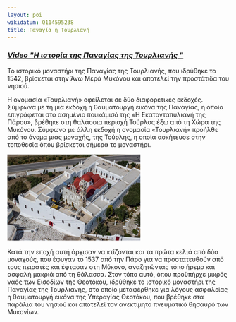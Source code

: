 ```yaml
---
layout: poi
wikidatum: Q114595238
title: Παναγία η Τουρλιανή
---
```

### ***[Video "Η ιστορία της Παναγίας της Τουρλιανής "](https://youtu.be/VtJQ7O-iYBM")***

Το ιστορικό μοναστήρι της Παναγίας της Τουρλιανής, που ιδρύθηκε το 1542, βρίσκεται στην Άνω Μερά Μυκόνου και αποτελεί την προστάτιδα του νησιού.

Η ονομασία «Τουρλιανή» οφείλεται σε δύο διαφορετικές εκδοχές. Σύμφωνα με τη μια εκδοχή η θαυματουργή εικόνα της Παναγίας, η οποία επιγράφεται στο ασημένιο πουκάμισό της «Η Εκατονταπυλιανή της Πάρου», βρέθηκε στη θαλάσσια περιοχή Τούρλος έξω από τη Χώρα της Μυκόνου. Σύμφωνα με άλλη εκδοχή η ονομασία «Τουρλιανή» προήλθε από το όνομα μιας μοναχής, της Τούρλης, η οποία ασκήτευσε στην τοποθεσία όπου βρίσκεται σήμερα το μοναστήρι. 

![tourliani](../assets/img/tourliani.png)

Κατά την εποχή αυτή άρχισαν να κτίζονται και τα πρώτα κελιά από δύο μοναχούς, που έφυγαν το 1537 από την Πάρο για να προστατευθούν από τους πειρατές και έφτασαν στη Μύκονο, αναζητώντας τόπο ήρεμο και ασφαλή μακριά από τη θάλασσα. Στον τόπο αυτό, όπου προϋπήρχε μικρός ναός των Εισοδίων της Θεοτόκου, ιδρύθηκε το ιστορικό μοναστήρι της Παναγίας της Τουρλιανής, στο οποίο μεταφέρθηκε για λόγους ασφαλείας η θαυματουργή εικόνα της Υπεραγίας Θεοτόκου, που βρέθηκε στα παράλια του νησιού και αποτελεί τον ανεκτίμητο πνευματικό θησαυρό των Μυκονίων.
